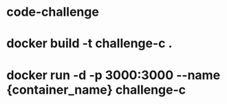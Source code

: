 # code-challenge

# docker build -t challenge-c .
# docker run -d -p 3000:3000 --name {container_name}  challenge-c
